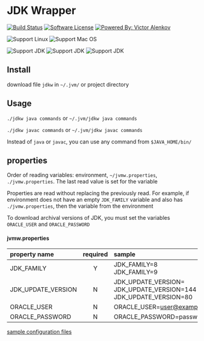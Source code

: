 # JDK Wrapper

[![Build Status](https://travis-ci.org/itbasis/jvm-wrapper.svg?branch=master)](https://travis-ci.org/itbasis/jvm-wrapper)
[![Software License](https://img.shields.io/badge/license-MIT-brightgreen.svg?style=flat-square)](/LICENSE)
[![Powered By: Victor Alenkov](https://img.shields.io/badge/powered%20by-Victor%20Alenkov-green.svg?style=flat-square)](https://github.com/BorzdeG)

![Support Linux](https://img.shields.io/badge/support%20OS-Linux-green.svg?style=flat-square)
![Support Mac OS](https://img.shields.io/badge/support%20OS-Mac%20OS-green.svg?style=flat-square)

![Support JDK](https://img.shields.io/badge/support%20JDK-9-green.svg?style=flat-square)
![Support JDK](https://img.shields.io/badge/support%20JDK-8-green.svg?style=flat-square)
![Support JDK](https://img.shields.io/badge/support%20JDK-7-green.svg?style=flat-square)

## Install

download file `jdkw` in `~/.jvm/` or project directory

## Usage
`./jdkw java commands` or `~/.jvm/jdkw java commands`

`./jdkw javac commands` or `~/.jvm/jdkw javac commands`

Instead of `java` or `javac`, you can use any command from `$JAVA_HOME/bin/`

## properties
Order of reading variables: environment, `~/jvmw.properties`, `./jvmw.properties`. The last read value is set for the variable

Properties are read without replacing the previously read. For example, if environment does not have an empty `JDK_FAMILY` variable and also has `./jvmw.properties`, then the variable from the environment

To download archival versions of JDK, you must set the variables `ORACLE_USER` and `ORACLE_PASSWORD`

#### jvmw.properties

|property name|required|sample|
|:---|:---:|:---|
|JDK_FAMILY|Y|JDK_FAMILY=8<br/>JDK_FAMILY=9|
|JDK_UPDATE_VERSION|N|JDK_UPDATE_VERSION=<br/>JDK_UPDATE_VERSION=144<br/>JDK_UPDATE_VERSION=80|
|ORACLE_USER|N|ORACLE_USER=user@example.com|
|ORACLE_PASSWORD|N|ORACLE_PASSWORD=password|

[sample configuration files](samples)
